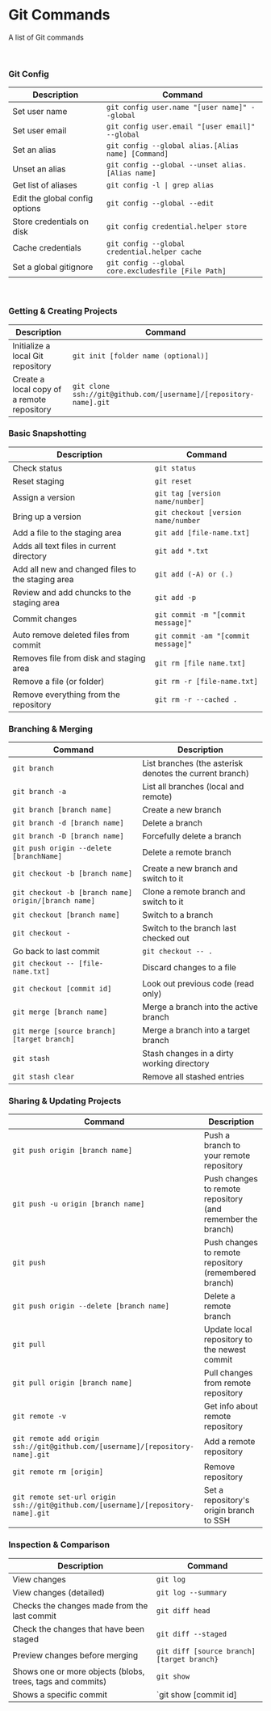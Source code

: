 Git Commands
============
A list of Git commands


&nbsp;
 

### Git Config 
| Description | Command |
| ------- | ----------- |
| Set user name | `git config user.name "[user name]" --global` | 
| Set user email | `git config user.email "[user email]" --global` | 
| Set an alias | `git config --global alias.[Alias name] [Command]`| 
| Unset an alias | `git config --global --unset alias.[Alias name]` | 
| Get list of aliases | `git config -l \| grep alias` | 
| Edit the global config options | `git config --global --edit` | 
| Store credentials on disk | `git config credential.helper store` | 
| Cache credentials | `git config --global credential.helper cache` | 
| Set a global gitignore | `git config --global core.excludesfile [File Path]` | 


&nbsp;


### Getting & Creating Projects

| Description | Command |
| ------- | ----------- |
| Initialize a local Git repository | `git init [folder name (optional)]` | 
| Create a local copy of a remote repository | `git clone ssh://git@github.com/[username]/[repository-name].git` | 



### Basic Snapshotting

| Description | Command |
| ------- | ----------- |
| Check status | `git status` | 
| Reset staging | `git reset` |
| Assign a version | `git tag [version name/number]` |
| Bring up a version | `git checkout [version name/number` |
| Add a file to the staging area | `git add [file-name.txt]` | 
| Adds all text files in current directory | `git add *.txt` | 
| Add all new and changed files to the staging area | `git add (-A) or (.)` | 
| Review and add chuncks to the staging area | `git add -p` | 
| Commit changes | `git commit -m "[commit message]"` | 
| Auto remove deleted files from commit | `git commit -am "[commit message]"` | 
| Removes file from disk and staging area | `git rm [file name.txt]` | 
| Remove a file (or folder) | `git rm -r [file-name.txt]` | 
| Remove everything from the repository | `git rm -r --cached .` | 


### Branching & Merging

| Command | Description |
| ------- | ----------- |
| `git branch` | List branches (the asterisk denotes the current branch) |
| `git branch -a` | List all branches (local and remote) |
| `git branch [branch name]` | Create a new branch |
| `git branch -d [branch name]` | Delete a branch |
| `git branch -D [branch name]` | Forcefully delete a branch |
| `git push origin --delete [branchName]` | Delete a remote branch |
| `git checkout -b [branch name]` | Create a new branch and switch to it |
| `git checkout -b [branch name] origin/[branch name]` | Clone a remote branch and switch to it |
| `git checkout [branch name]` | Switch to a branch |
| `git checkout -` | Switch to the branch last checked out |
| Go back to last commit | `git checkout -- .` |
| `git checkout -- [file-name.txt]` | Discard changes to a file |
| `git checkout [commit id]` | Look out previous code (read only) |
| `git merge [branch name]` | Merge a branch into the active branch |
| `git merge [source branch] [target branch]` | Merge a branch into a target branch |
| `git stash` | Stash changes in a dirty working directory |
| `git stash clear` | Remove all stashed entries |



### Sharing & Updating Projects

| Command | Description |
| ------- | ----------- |
| `git push origin [branch name]` | Push a branch to your remote repository |
| `git push -u origin [branch name]` | Push changes to remote repository (and remember the branch) |
| `git push` | Push changes to remote repository (remembered branch) |
| `git push origin --delete [branch name]` | Delete a remote branch |
| `git pull` | Update local repository to the newest commit |
| `git pull origin [branch name]` | Pull changes from remote repository |
| `git remote -v` | Get info about remote repository |
| `git remote add origin ssh://git@github.com/[username]/[repository-name].git` | Add a remote repository |
| `git remote rm [origin]` | Remove repository
| `git remote set-url origin ssh://git@github.com/[username]/[repository-name].git` | Set a repository's origin branch to SSH |



### Inspection & Comparison

| Description | Command |
| ------- | ----------- |
| View changes | `git log` | 
| View changes (detailed) | `git log --summary` | 
| Checks the changes made from the last commit | `git diff head` | 
| Check the changes that have been staged | `git diff --staged` | 
| Preview changes before merging | `git diff [source branch] [target branch}` |
| Shows one or more objects (blobs, trees, tags and commits) | `git show` |
| Shows a specific commit | `git show [commit id] |


